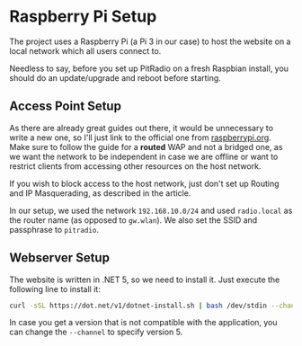 # Raspberry Pi Setup

The project uses a Raspberry Pi (a Pi 3 in our case) to host the website on a local network which all users connect to.

Needless to say, before you set up PitRadio on a fresh Raspbian install, you should do an update/upgrade and reboot before starting.

## Access Point Setup

As there are already great guides out there, it would be unnecessary to write a new one, so I'll just link to the official one from [raspberrypi.org](https://www.raspberrypi.org/documentation/computers/configuration.html#setting-up-a-routed-wireless-access-point). Make sure to follow the guide for a **routed** WAP and not a bridged one, as we want the network to be independent in case we are offline or want to restrict clients from accessing other resources on the host network.

If you wish to block access to the host network, just don't set up Routing and IP Masquerading, as described in the article.

In our setup, we used the network `192.168.10.0/24` and used `radio.local` as the router name (as opposed to `gw.wlan`).
We also set the SSID and passphrase to `pitradio`.

## Webserver Setup

The website is written in .NET 5, so we need to install it. Just execute the following line to install it:
```sh
curl -sSL https://dot.net/v1/dotnet-install.sh | bash /dev/stdin --channel Current
```
In case you get a version that is not compatible with the application, you can change the `--channel` to specify version 5. 
